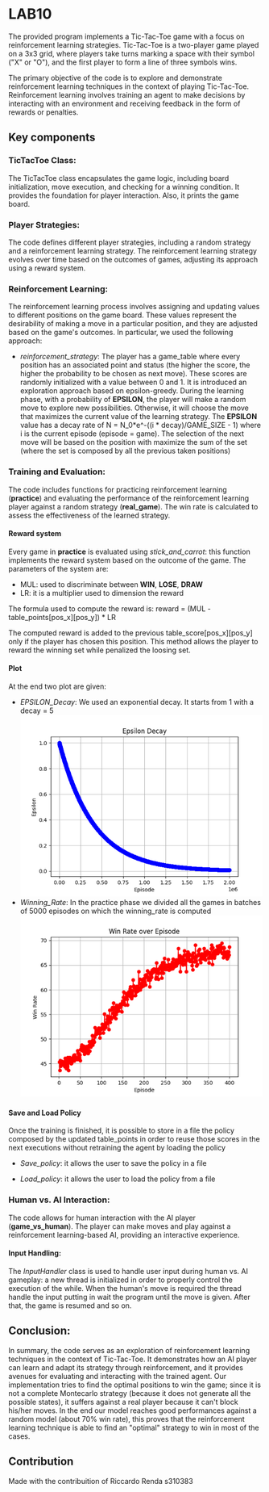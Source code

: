# LAB10

The provided program implements a Tic-Tac-Toe game with a focus on reinforcement learning strategies. Tic-Tac-Toe is a two-player game played on a 3x3 grid, where players take turns marking a space with their symbol ("X" or "O"), and the first player to form a line of three symbols wins.

The primary objective of the code is to explore and demonstrate reinforcement learning techniques in the context of playing Tic-Tac-Toe. Reinforcement learning involves training an agent to make decisions by interacting with an environment and receiving feedback in the form of rewards or penalties.

## Key components

### TicTacToe Class:

The TicTacToe class encapsulates the game logic, including board initialization, move execution, and checking for a winning condition. It provides the foundation for player interaction. Also, it prints the game board.

### Player Strategies:

The code defines different player strategies, including a random strategy and a reinforcement learning strategy. The reinforcement learning strategy evolves over time based on the outcomes of games, adjusting its approach using a reward system.

### Reinforcement Learning:

The reinforcement learning process involves assigning and updating values to different positions on the game board. These values represent the desirability of making a move in a particular position, and they are adjusted based on the game's outcomes.
In particular, we used the following approach:
- _reinforcement_strategy_: The player has a game_table where every position has an associated point and status (the higher the score, the higher the probability to be chosen as next move). These scores are randomly initialized with a value between 0 and 1. It is introduced an exploration approach based on epsilon-greedy. During the learning phase, with a probability of **EPSILON**, the player will make a random move to explore new possibilities. Otherwise, it will choose the move that maximizes the current value of the learning strategy. The **EPSILON** value has a decay rate of N = N_0*e^-((i * decay)/GAME_SIZE - 1) where i is the current episode (episode = game). The selection of the next move will be based on the position with maximize the sum of the set (where the set is composed by all the previous taken positions)

### Training and Evaluation:

The code includes functions for practicing reinforcement learning (**practice**) and evaluating the performance of the reinforcement learning player against a random strategy (**real_game**). The win rate is calculated to assess the effectiveness of the learned strategy.

#### Reward system

Every game in **practice** is evaluated using _stick_and_carrot_: this function implements the reward system based on the outcome of the game.
The parameters of the system are:
- MUL: used to discriminate between **WIN**, **LOSE**, **DRAW**
- LR: it is a multiplier used to dimension the reward

The formula used to compute the reward is: reward = (MUL - table_points[pos_x][pos_y]) * LR

The computed reward is added to the previous table_score[pos_x][pos_y] only if the player has chosen this position. This method allows the player to reward the winning set while penalized the loosing set.

#### Plot

At the end two plot are given:
- _EPSILON_Decay_: We used an exponential decay. It starts from 1 with a decay = 5
![](https://github.com/AndreaSillano/Computational_Intelligence/blob/main/Labs/Lab10/images/EPSILON_DECAY.png)
- _Winning_Rate_: In the practice phase we divided all the games in batches of 5000 episodes on which the winning_rate is computed
![](https://github.com/AndreaSillano/Computational_Intelligence/blob/main/Labs/Lab10/images/WINNING%20RATE.png)

#### Save and Load Policy

Once the training is finished, it is possible to store in a file the policy composed by the updated table_points in order to reuse those scores in the next executions without retraining the agent by loading the policy

- _Save_policy_: it allows the user to save the policy in a file

- _Load_policy_: it allows the user to load the policy from a file

### Human vs. AI Interaction:

The code allows for human interaction with the AI player (**game_vs_human**). The player can make moves and play against a reinforcement learning-based AI, providing an interactive experience.

#### Input Handling:

The _InputHandler_ class is used to handle user input during human vs. AI gameplay: a new thread is initialized in order to properly control the execution of the while. When the human's move is required the thread handle the input putting in wait the program until the move is given. After that, the game is resumed and so on.

## Conclusion:
In summary, the code serves as an exploration of reinforcement learning techniques in the context of Tic-Tac-Toe. It demonstrates how an AI player can learn and adapt its strategy through reinforcement, and it provides avenues for evaluating and interacting with the trained agent. Our implementation tries to find the optimal positions to win the game; since it is not a complete Montecarlo strategy (because it does not generate all the possible states), it suffers against a real player because it can't block his/her moves.
In the end our model reaches good performances against a random model (about 70% win rate), this proves that the reinforcement learning technique is able to find an "optimal" strategy to win in most of the cases.
## Contribution
Made with the contribuition of Riccardo Renda s310383
